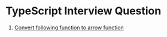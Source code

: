 # TypeScript Interview Question

1. [Convert following function to arrow function](https://github.com/darshakmehta/typescript-interview-questions/tree/main/typescript-interview-questions/Handbook/Type_Manipulation/questions/question1/question.tsx)
